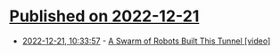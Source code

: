# [Published on 2022-12-21](index.md)

* [2022-12-21, 10:33:57](https://news.ycombinator.com/item?id=34078929) - [A Swarm of Robots Built This Tunnel [video]](https://www.youtube.com/watch?v=bfJY0syocfU)
